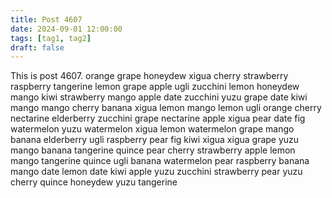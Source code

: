 ```yaml
---
title: Post 4607
date: 2024-09-01 12:00:00
tags: [tag1, tag2]
draft: false
---
```

This is post 4607.
orange
grape
honeydew
xigua
cherry
strawberry
raspberry
tangerine
lemon
grape
apple
ugli
zucchini
lemon
honeydew
mango
kiwi
strawberry
mango
apple
date
zucchini
yuzu
grape
date
kiwi
mango
mango
cherry
banana
xigua
lemon
mango
lemon
ugli
orange
cherry
nectarine
elderberry
zucchini
grape
nectarine
apple
xigua
pear
date
fig
watermelon
yuzu
watermelon
xigua
lemon
watermelon
grape
mango
banana
elderberry
ugli
raspberry
pear
fig
kiwi
xigua
xigua
grape
yuzu
mango
banana
tangerine
quince
pear
cherry
strawberry
apple
lemon
mango
tangerine
quince
ugli
banana
watermelon
pear
raspberry
banana
mango
date
lemon
date
kiwi
apple
yuzu
zucchini
strawberry
pear
yuzu
cherry
quince
honeydew
yuzu
tangerine
